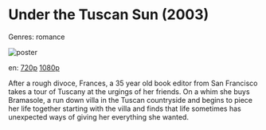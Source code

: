 # Under the Tuscan Sun (2003)

Genres: romance

![poster](http://image.tmdb.org/t/p/w500/z5mqOKxS8R9mnzyRulIbMX0U6kG.jpg)

en:
  [720p](magnet:?xt=urn:btih:A1927125C82EF14D8758B1880FEB2EC58DF065B9&tr=udp://glotorrents.pw:6969/announce&tr=udp://tracker.opentrackr.org:1337/announce&tr=udp://torrent.gresille.org:80/announce&tr=udp://tracker.openbittorrent.com:80&tr=udp://tracker.coppersurfer.tk:6969&tr=udp://tracker.leechers-paradise.org:6969&tr=udp://p4p.arenabg.ch:1337&tr=udp://tracker.internetwarriors.net:1337)
  [1080p](magnet:?xt=urn:btih:952d6b5369bb8ea20d2e7769242308f56b5c693c&dn=Under+the+Tuscan+Sun+%282003%29+1080p+BrRip+x264+-+YIFY&tr=udp%3A%2F%2Ftracker.openbittorrent.com%3A80%2Fannounce&tr=udp%3A%2F%2Fglotorrents.pw%3A6969%2Fannounce&tr=udp%3A%2F%2Ftracker.openbittorrent.com%3A80%2Fannounce&tr=udp%3A%2F%2Ftracker.opentrackr.org%3A1337%2Fannounce&tr=udp%3A%2F%2Fzer0day.to%3A1337%2Fannounce&tr=udp%3A%2F%2Ftracker.coppersurfer.tk%3A6969%2Fannounce)
  


After a rough divoce, Frances, a 35 year old book editor from San Francisco takes a tour of Tuscany at the urgings of her friends. On a whim she buys Bramasole, a run down villa in the Tuscan countryside and begins to piece her life together starting with the villa and finds that life sometimes has unexpected ways of giving her everything she wanted.